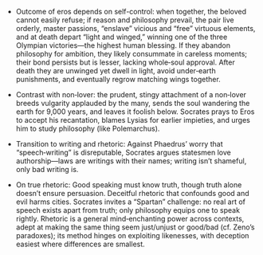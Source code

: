 - Outcome of eros depends on self-control: when together, the beloved cannot easily refuse; if reason and philosophy prevail, the pair live orderly, master passions, “enslave” vicious and “free” virtuous elements, and at death depart “light and winged,” winning one of the three Olympian victories—the highest human blessing. If they abandon philosophy for ambition, they likely consummate in careless moments; their bond persists but is lesser, lacking whole‑soul approval. After death they are unwinged yet dwell in light, avoid under‑earth punishments, and eventually regrow matching wings together.

- Contrast with non‑lover: the prudent, stingy attachment of a non‑lover breeds vulgarity applauded by the many, sends the soul wandering the earth for 9,000 years, and leaves it foolish below. Socrates prays to Eros to accept his recantation, blames Lysias for earlier impieties, and urges him to study philosophy (like Polemarchus).

- Transition to writing and rhetoric: Against Phaedrus’ worry that “speech‑writing” is disreputable, Socrates argues statesmen love authorship—laws are writings with their names; writing isn’t shameful, only bad writing is.

- On true rhetoric: Good speaking must know truth, though truth alone doesn’t ensure persuasion. Deceitful rhetoric that confounds good and evil harms cities. Socrates invites a “Spartan” challenge: no real art of speech exists apart from truth; only philosophy equips one to speak rightly. Rhetoric is a general mind‑enchanting power across contexts, adept at making the same thing seem just/unjust or good/bad (cf. Zeno’s paradoxes); its method hinges on exploiting likenesses, with deception easiest where differences are smallest.